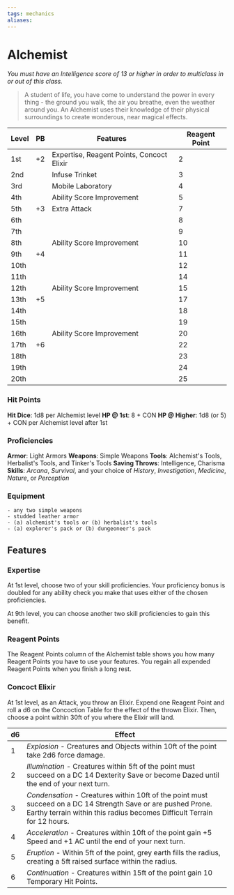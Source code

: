 ```yaml
---
tags: mechanics
aliases:
---
```


# Alchemist
*You must have an Intelligence score of 13 or higher in order to multiclass in or out of this class.*
> A student of life, you have come to understand the power in every thing - the ground you walk, the air you breathe, even the weather around you. An Alchemist uses their knowledge of their physical surroundings to create wonderous, near magical effects.

| Level | PB  | Features                                  | Reagent Point |
| ----- | --- | ----------------------------------------- | ------------- |
| 1st   | +2  | Expertise, Reagent Points, Concoct Elixir | 2             |
| 2nd   |     | Infuse Trinket                            | 3             |
| 3rd   |     | Mobile Laboratory                         | 4             |
| 4th   |     | Ability Score Improvement                 | 5             |
| 5th   | +3  | Extra Attack                              | 7             |
| 6th   |     |                                           | 8             |
| 7th   |     |                                           | 9             |
| 8th   |     | Ability Score Improvement                 | 10            |
| 9th   | +4  |                                           | 11            |
| 10th  |     |                                           | 12            |
| 11th  |     |                                           | 14            |
| 12th  |     | Ability Score Improvement                 | 15            |
| 13th  | +5  |                                           | 17            |
| 14th  |     |                                           | 18            |
| 15th  |     |                                           | 19            |
| 16th  |     | Ability Score Improvement                 | 20            |
| 17th  | +6  |                                           | 22            |
| 18th  |     |                                           | 23            |
| 19th  |     |                                           | 24            |
| 20th  |     |                                           | 25            |

### Hit Points
**Hit Dice**: 1d8 per Alchemist level
**HP @ 1st**: 8 + CON
**HP @ Higher**: 1d8 (or 5) + CON per Alchemist level after 1st

### Proficiencies
**Armor**: Light Armors
**Weapons**: Simple Weapons
**Tools**: Alchemist's Tools, Herbalist's Tools, and Tinker's Tools
**Saving Throws**: Intelligence, Charisma
**Skills**: *Arcana*, *Survival*, and your choice of *History*, *Investigation*, *Medicine*, *Nature*, or *Perception*

### Equipment
	- any two simple weapons
	- studded leather armor
	- (a) alchemist's tools or (b) herbalist's tools
	- (a) explorer's pack or (b) dungeoneer's pack

## Features
### Expertise
At 1st level, choose two of your skill proficiencies. Your proficiency bonus is doubled for any ability check you make that uses either of the chosen proficiencies.

At 9th level, you can choose another two skill proficiencies to gain this benefit.

### Reagent Points
The Reagent Points column of the Alchemist table shows you how many Reagent Points you have to use your features. You regain all expended Reagent Points when you finish a long rest. 

### Concoct Elixir
At 1st level, as an Attack, you throw an Elixir. Expend one Reagent Point and roll a d6 on the Concoction Table for the effect of the thrown Elixir. Then, choose a point within 30ft of you where the Elixir will land.

| d6  | Effect                                                                                                                                                                                   |
| --- | ---------------------------------------------------------------------------------------------------------------------------------------------------------------------------------------- |
| 1   | *Explosion* - Creatures and Objects within 10ft of the point take 2d6 force damage.                                                                                                      |
| 2   | *Illumination* - Creatures within 5ft of the point must succeed on a DC 14 Dexterity Save or become Dazed until the end of your next turn.                                               |
| 3   | *Condensation* - Creatures within 10ft of the point must succeed on a DC 14 Strength Save or are pushed Prone. Earthy terrain within this radius becomes Difficult Terrain for 12 hours. |
| 4   | *Acceleration* - Creatures within 10ft of the point gain +5 Speed and +1 AC until the end of your next turn.                                                                             |
| 5   | *Eruption* - Within 5ft of the point, grey earth fills the radius, creating a 5ft raised surface within the radius.                                                                      |
| 6   | *Continuation* - Creatures within 15ft of the point gain 10 Temporary Hit Points.                                                                                                                                                                        | 

